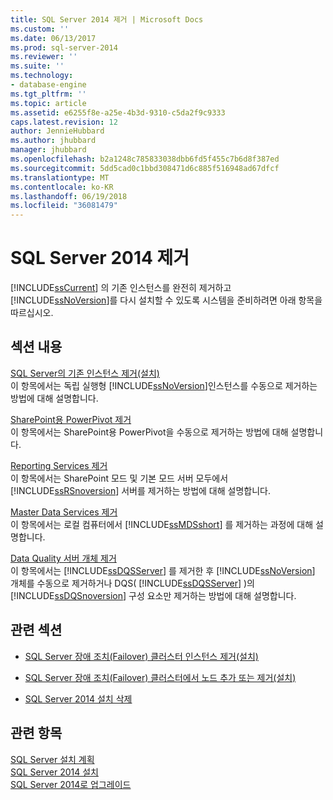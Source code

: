 ```yaml
---
title: SQL Server 2014 제거 | Microsoft Docs
ms.custom: ''
ms.date: 06/13/2017
ms.prod: sql-server-2014
ms.reviewer: ''
ms.suite: ''
ms.technology:
- database-engine
ms.tgt_pltfrm: ''
ms.topic: article
ms.assetid: e6255f8e-a25e-4b3d-9310-c5da2f9c9333
caps.latest.revision: 12
author: JennieHubbard
ms.author: jhubbard
manager: jhubbard
ms.openlocfilehash: b2a1248c785833038dbb6fd5f455c7b6d8f387ed
ms.sourcegitcommit: 5dd5cad0c1bbd308471d6c885f516948ad67dfcf
ms.translationtype: MT
ms.contentlocale: ko-KR
ms.lasthandoff: 06/19/2018
ms.locfileid: "36081479"
---
```

# <a name="uninstall-sql-server-2014"></a>SQL Server 2014 제거
  [!INCLUDE[ssCurrent](../../includes/sscurrent-md.md)] 의 기존 인스턴스를 완전히 제거하고 [!INCLUDE[ssNoVersion](../../includes/ssnoversion-md.md)]를 다시 설치할 수 있도록 시스템을 준비하려면 아래 항목을 따르십시오.  
  
## <a name="in-this-section"></a>섹션 내용  
 [SQL Server의 기존 인스턴스 제거&#40;설치&#41;](uninstall-an-existing-instance-of-sql-server-setup.md)  
 이 항목에서는 독립 실행형 [!INCLUDE[ssNoVersion](../../includes/ssnoversion-md.md)]인스턴스를 수동으로 제거하는 방법에 대해 설명합니다.  
  
 [SharePoint용 PowerPivot 제거](uninstall-power-pivot-for-sharepoint.md)  
 이 항목에서는 SharePoint용 PowerPivot을 수동으로 제거하는 방법에 대해 설명합니다.  
  
 [Reporting Services 제거](uninstall-reporting-services.md)  
 이 항목에서는 SharePoint 모드 및 기본 모드 서버 모두에서 [!INCLUDE[ssRSnoversion](../../includes/ssrsnoversion-md.md)] 서버를 제거하는 방법에 대해 설명합니다.  
  
 [Master Data Services 제거](uninstall-and-remove-master-data-services.md)  
 이 항목에서는 로컬 컴퓨터에서 [!INCLUDE[ssMDSshort](../../includes/ssmdsshort-md.md)] 를 제거하는 과정에 대해 설명합니다.  
  
 [Data Quality 서버 개체 제거](remove-data-quality-server-objects.md)  
 이 항목에서는 [!INCLUDE[ssDQSServer](../../includes/ssdqsserver-md.md)] 를 제거한 후 [!INCLUDE[ssNoVersion](../../includes/ssnoversion-md.md)] 개체를 수동으로 제거하거나 DQS( [!INCLUDE[ssDQSServer](../../includes/ssdqsserver-md.md)] )의 [!INCLUDE[ssDQSnoversion](../../includes/ssdqsnoversion-md.md)] 구성 요소만 제거하는 방법에 대해 설명합니다.  
  
## <a name="related-sections"></a>관련 섹션  
  
-   [SQL Server 장애 조치(Failover) 클러스터 인스턴스 제거&#40;설치&#41;](../failover-clusters/install/remove-a-sql-server-failover-cluster-instance-setup.md)  
  
-   [SQL Server 장애 조치(Failover) 클러스터에서 노드 추가 또는 제거&#40;설치&#41;](../failover-clusters/install/add-or-remove-nodes-in-a-sql-server-failover-cluster-setup.md)  
  
-   [SQL Server 2014 설치 삭제](../../database-engine/install-windows/repair-a-failed-sql-server-installation.md)  
  
## <a name="see-also"></a>관련 항목  
 [SQL Server 설치 계획](planning-a-sql-server-installation.md)   
 [SQL Server 2014 설치](../../database-engine/install-windows/install-sql-server.md)   
 [SQL Server 2014로 업그레이드](../../database-engine/install-windows/upgrade-sql-server.md)  
  
  